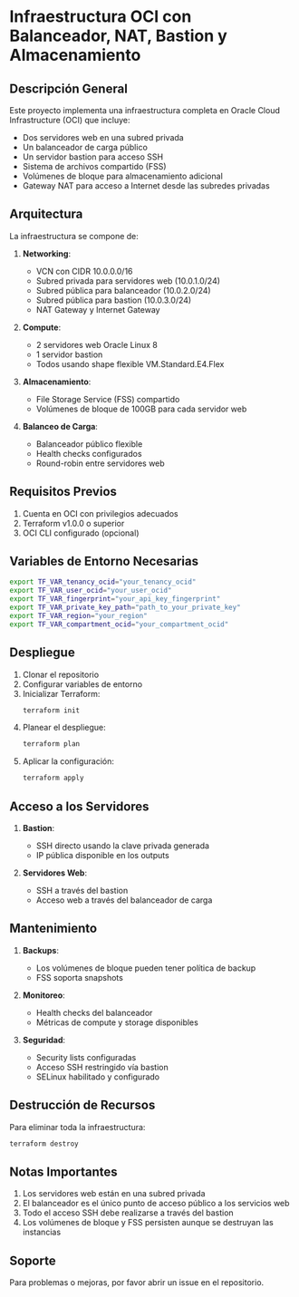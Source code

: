 # Infraestructura OCI con Balanceador, NAT, Bastion y Almacenamiento

## Descripción General

Este proyecto implementa una infraestructura completa en Oracle Cloud Infrastructure (OCI) que incluye:

- Dos servidores web en una subred privada
- Un balanceador de carga público
- Un servidor bastion para acceso SSH
- Sistema de archivos compartido (FSS)
- Volúmenes de bloque para almacenamiento adicional
- Gateway NAT para acceso a Internet desde las subredes privadas

## Arquitectura

La infraestructura se compone de:

1. **Networking**:
   - VCN con CIDR 10.0.0.0/16
   - Subred privada para servidores web (10.0.1.0/24)
   - Subred pública para balanceador (10.0.2.0/24)
   - Subred pública para bastion (10.0.3.0/24)
   - NAT Gateway y Internet Gateway

2. **Compute**:
   - 2 servidores web Oracle Linux 8
   - 1 servidor bastion
   - Todos usando shape flexible VM.Standard.E4.Flex

3. **Almacenamiento**:
   - File Storage Service (FSS) compartido
   - Volúmenes de bloque de 100GB para cada servidor web

4. **Balanceo de Carga**:
   - Balanceador público flexible
   - Health checks configurados
   - Round-robin entre servidores web

## Requisitos Previos

1. Cuenta en OCI con privilegios adecuados
2. Terraform v1.0.0 o superior
3. OCI CLI configurado (opcional)

## Variables de Entorno Necesarias

```bash
export TF_VAR_tenancy_ocid="your_tenancy_ocid"
export TF_VAR_user_ocid="your_user_ocid"
export TF_VAR_fingerprint="your_api_key_fingerprint"
export TF_VAR_private_key_path="path_to_your_private_key"
export TF_VAR_region="your_region"
export TF_VAR_compartment_ocid="your_compartment_ocid"
```

## Despliegue

1. Clonar el repositorio
2. Configurar variables de entorno
3. Inicializar Terraform:
   ```bash
   terraform init
   ```
4. Planear el despliegue:
   ```bash
   terraform plan
   ```
5. Aplicar la configuración:
   ```bash
   terraform apply
   ```

## Acceso a los Servidores

1. **Bastion**:
   - SSH directo usando la clave privada generada
   - IP pública disponible en los outputs

2. **Servidores Web**:
   - SSH a través del bastion
   - Acceso web a través del balanceador de carga

## Mantenimiento

1. **Backups**:
   - Los volúmenes de bloque pueden tener política de backup
   - FSS soporta snapshots

2. **Monitoreo**:
   - Health checks del balanceador
   - Métricas de compute y storage disponibles

3. **Seguridad**:
   - Security lists configuradas
   - Acceso SSH restringido vía bastion
   - SELinux habilitado y configurado

## Destrucción de Recursos

Para eliminar toda la infraestructura:
```bash
terraform destroy
```

## Notas Importantes

1. Los servidores web están en una subred privada
2. El balanceador es el único punto de acceso público a los servicios web
3. Todo el acceso SSH debe realizarse a través del bastion
4. Los volúmenes de bloque y FSS persisten aunque se destruyan las instancias

## Soporte

Para problemas o mejoras, por favor abrir un issue en el repositorio.
